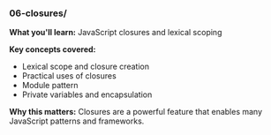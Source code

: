 ### 06-closures/
**What you'll learn:** JavaScript closures and lexical scoping

**Key concepts covered:**
- Lexical scope and closure creation
- Practical uses of closures
- Module pattern
- Private variables and encapsulation

**Why this matters:** Closures are a powerful feature that enables many JavaScript patterns and frameworks.